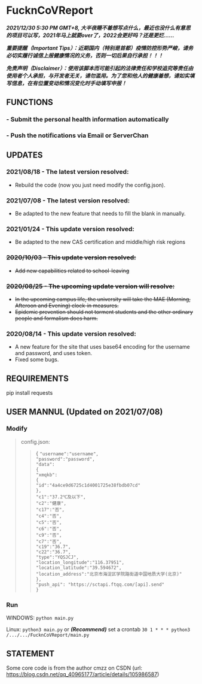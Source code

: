 # FucknCoVReport

***2021/12/30 5:30 PM GMT+8, 大半夜睡不着想写点什么，最近也没什么有意思的项目可以写，2021年马上就要over了，2022会更好吗？还是更烂……***

***重要提醒（Important Tips）：近期国内（特别是首都）疫情防控形势严峻，请务必切实履行诚信上报健康情况的义务，否则一切后果自行承担！！！***

***免责声明（Disclaimer）：使用该脚本而可能引起的法律责任和学校追究等责任由使用者个人承担，与开发者无关，请勿滥用。为了您和他人的健康着想，请如实填写信息，在有位置变动和情况变化时手动填写申报！***
## FUNCTIONS
### - **Submit the personal health information automatically**
### - **Push the notifications via Email or ServerChan**
## UPDATES
### **2021/08/18 - The latest version resolved:**
- Rebuild the code (now you just need modify the config.json).
### **2021/07/08 - The latest version resolved:**
- Be adapted to the new feature that needs to fill the blank in manually.
### **2021/01/24 - This update version resolved:**
- Be adapted to the new CAS certification and middle/high risk regions
### **~~2020/10/03 - This update version resolved:~~**
- ~~Add new capabilities related to school-leaving~~
### **~~2020/08/25 - The upcoming update version will resolve:~~**  
- ~~In the upcoming campus life, the university will take the MAE (Morning, Afteroon and Evening) clock-in measures.~~
- ~~Epidemic prevention should not torment students and the other ordinary people and formalism does harm.~~  
### **2020/08/14 - This update version resolved:**  
- A new feature for the site that uses base64 encoding for the username and password, and uses token.
- Fixed some bugs.
## REQUIREMENTS
pip install requests
## USER MANNUL (Updated on 2021/07/08)
### Modify
>config.json:  
>>  
>>{
>>        ```"username":"username",```  
>>        ```"password":"password",```  
>>        ```"data":```  
>>        ```{```  
>>                ```"xmqkb":```  
>>                ```{```  
>>                        ```"id":"4a4ce9d6725c1d4001725e38fbdb07cd"```  
>>                ```},```  
>>                ```"c1":"37.2℃及以下",```  
>>                ```"c2":"健康",```  
>>                ```"c17":"否",```  
>>                ```"c4":"否",```  
>>                ```"c5":"否",```  
>>                ```"c6":"否",```  
>>                ```"c9":"否",```  
>>                ```"c7":"否",```  
>>                ```"c19":"36.7",```  
>>                ```"c22":"36.7",```  
>>                ```"type":"YQSJCJ",```  
>>                ```"location_longitude":"116.37951",```  
>>                ```"location_latitude":"39.594672",```  
>>                ```"location_address":"北京市海淀区学院路街道中国地质大学(北京)"```  
>>        ```},```  
>>        ```"push_api": "https://sctapi.ftqq.com/[api].send"```  
>>```}```  
### Run
WINDOWS:  ```python main.py```

Linux:  ```python3 main.py``` or ***(Recommend)*** set a crontab  ```30 1 * * * python3 /.../.../FucknCoVReport/main.py```
## STATEMENT
Some core code is from the author cmzz on CSDN (url: https://blog.csdn.net/qq_40965177/article/details/105986587)
